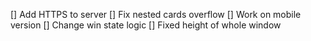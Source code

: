 [] Add HTTPS to server
[] Fix nested cards overflow
[] Work on mobile version
[] Change win state logic
[] Fixed height of whole window